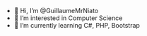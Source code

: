 - 👋 Hi, I’m @GuillaumeMrNiato
- 👀 I’m interested in Computer Science
- 🌱 I’m currently learning C#, PHP, Bootstrap
